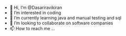 - 👋 Hi, I’m @Dasariravikiran
- 👀 I’m interested in coding
- 🌱 I’m currently learning java and manual testing and sql
- 💞️ I’m looking to collaborate on software companies 
- 📫 How to reach me ...

<!---
Dasariravikiran/Dasariravikiran is a ✨ special ✨ repository because its `README.md` (this file) appears on your GitHub profile.
You can click the Preview link to take a look at your changes.
--->
